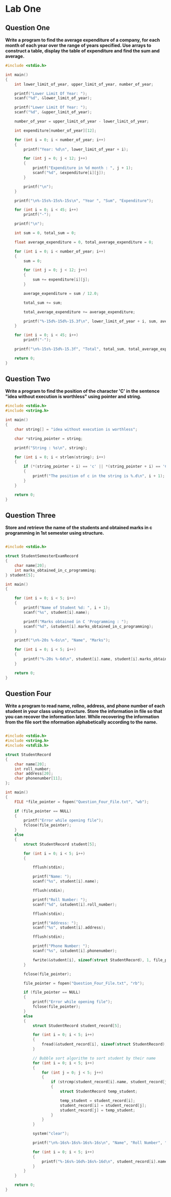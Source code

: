 # Lab One

## Question One

**Write a program to find the average expenditure of a company, for each month of each year over the range of years specified. Use arrays to construct a table, display the table of expenditure and find the sum and average.**

```C++
#include <stdio.h>

int main()
{
    int lower_limit_of_year, upper_limit_of_year, number_of_year;

    printf("Lower Limit Of Year: ");
    scanf("%d", &lower_limit_of_year);

    printf("Lower Limit Of Year: ");
    scanf("%d", &upper_limit_of_year);

    number_of_year = upper_limit_of_year - lower_limit_of_year;

    int expenditure[number_of_year][12];

    for (int i = 0; i < number_of_year; i++)
    {
        printf("Year: %d\n", lower_limit_of_year + i);

        for (int j = 0; j < 12; j++)
        {
            printf("Expenditure in %d month : ", j + 1);
            scanf("%d", &expenditure[i][j]);
        }

        printf("\n");
    }

    printf("\n%-15s%-15s%-15s\n", "Year ", "Sum", "Expenditure");

    for (int i = 0; i < 45; i++)
        printf("-");

    printf("\n");

    int sum = 0, total_sum = 0;

    float average_expenditure = 0, total_average_expenditure = 0;

    for (int i = 0; i < number_of_year; i++)
    {
        sum = 0;

        for (int j = 0; j < 12; j++)
        {
            sum += expenditure[i][j];
        }

        average_expenditure = sum / 12.0;

        total_sum += sum;

        total_average_expenditure += average_expenditure;

        printf("%-15d%-15d%-15.3f\n", lower_limit_of_year + i, sum, average_expenditure);
    }

    for (int i = 0; i < 45; i++)
        printf("-");

    printf("\n%-15s%-15d%-15.3f", "Total", total_sum, total_average_expenditure);

    return 0;
}
```

## Question Two

**Write a program to find the position of the character 'C' in the sentence "idea without execution is worthless" using pointer and string.**

```C++
#include <stdio.h>
#include <string.h>

int main()
{
    char string[] = "idea without execution is worthless";

    char *string_pointer = string;

    printf("String : %s\n", string);

    for (int i = 0; i < strlen(string); i++)
    {
        if (*(string_pointer + i) == 'c' || *(string_pointer + i) == 'C')
        {
            printf("The position of c in the string is %.d\n", i + 1);
        }
    }

    return 0;
}
```

## Question Three

**Store and retrieve the name of the students and obtained marks in c programming in 1st semester using structure.**

```C++

#include <stdio.h>

struct StudentSemesterExamRecord
{
    char name[20];
    int marks_obtained_in_c_programming;
} student[5];

int main()
{

    for (int i = 0; i < 5; i++)
    {
        printf("Name of Student %d: ", i + 1);
        scanf("%s", student[i].name);

        printf("Marks obtained in C 'Programming : ");
        scanf("%d", &student[i].marks_obtained_in_c_programming);
    }

    printf("\n%-20s %-6s\n", "Name", "Marks");

    for (int i = 0; i < 5; i++)
    {
        printf("%-20s %-6d\n", student[i].name, student[i].marks_obtained_in_c_programming);
    }

    return 0;
}
```

## Question Four

**Write a program to read name, rollno, address, and phone number of each student in your class using structure. Store the information in file so that you can recover the information later. While recovering the information from the file sort the nformation alphabetically according to the name.**

```C++

#include <stdio.h>
#include <string.h>
#include <stdlib.h>

struct StudentRecord
{
    char name[20];
    int roll_number;
    char address[20];
    char phonenumber[11];
};

int main()
{
    FILE *file_pointer = fopen("Question_Four_File.txt", "wb");

    if (file_pointer == NULL)
    {
        printf("Error while opening file");
        fclose(file_pointer);
    }
    else
    {
        struct StudentRecord student[5];

        for (int i = 0; i < 5; i++)
        {

            fflush(stdin);

            printf("Name: ");
            scanf("%s", student[i].name);

            fflush(stdin);

            printf("Roll Number: ");
            scanf("%d", &student[i].roll_number);

            fflush(stdin);

            printf("Address: ");
            scanf("%s", student[i].address);

            fflush(stdin);

            printf("Phone Number: ");
            scanf("%s", &student[i].phonenumber);

            fwrite(&student[i], sizeof(struct StudentRecord), 1, file_pointer);
        }

        fclose(file_pointer);

        file_pointer = fopen("Question_Four_File.txt", "rb");

        if (file_pointer == NULL)
        {
            printf("Error while opening file");
            fclose(file_pointer);
        }
        else
        {
            struct StudentRecord student_record[5];

            for (int i = 0; i < 5; i++)
            {
                fread(&student_record[i], sizeof(struct StudentRecord), 1, file_pointer);
            }

            // Bubble sort algorithm to sort student by their name
            for (int i = 0; i < 5; i++)
            {
                for (int j = 0; j < 5; j++)
                {
                    if (strcmp(student_record[i].name, student_record[j].name) < 0)
                    {
                        struct StudentRecord temp_student;

                        temp_student = student_record[i];
                        student_record[i] = student_record[j];
                        student_record[j] = temp_student;
                    }
                }
            }

            system("clear");

            printf("\n%-16s%-16s%-16s%-16s\n", "Name", "Roll Number", "Address", "Phone number");

            for (int i = 0; i < 5; i++)
            {
                printf("%-16s%-16d%-16s%-16d\n", student_record[i].name, student_record[i].roll_number, student_record[i].address, student_record[i].phonenumber);
            }
        }
    }

    return 0;
}
```
